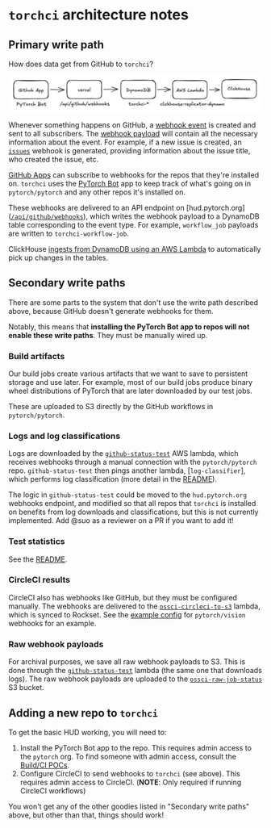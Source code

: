# `torchci` architecture notes

## Primary write path

How does data get from GitHub to `torchci`?

![torchci write path](write-path.png)

Whenever something happens on GitHub, a [webhook event] is created and sent to
all subscribers. The [webhook payload] will contain all the necessary
information about the event. For example, if a new issue is created, an
[`issues`] webhook is generated, providing information about the issue title,
who created the issue, etc.

[GitHub Apps] can subscribe to webhooks for the repos that they're installed
on. `torchci` uses the [PyTorch Bot] app to keep track of what's going on in
`pytorch/pytorch` and any other repos it's installed on.

These webhooks are delivered to an API endpoint on [hud.pytorch.org]
([`/api/github/webhooks`]), which writes the webhook payload to a DynamoDB
table corresponding to the event type. For example, `workflow_job` payloads are
written to `torchci-workflow-job`.

ClickHouse [ingests from DynamoDB using an AWS Lambda][ch_dynamo] to automatically pick up
changes in the tables.

[webhook event]: https://docs.github.com/en/developers/webhooks-and-events/webhooks/about-webhooks
[webhook payload]: https://docs.github.com/en/developers/webhooks-and-events/webhooks/webhook-events-and-payloads
[`issues`]: https://docs.github.com/en/developers/webhooks-and-events/webhooks/webhook-events-and-payloads#issues
[github apps]: https://docs.github.com/en/developers/apps/getting-started-with-apps/about-apps
[pytorch bot]: https://github.com/apps/pytorch-bot
[`/api/github/webhooks`]: https://github.com/pytorch/test-infra/blob/main/torchci/pages/api/github/webhooks.ts
[ch_dynamo]: https://github.com/pytorch/test-infra/tree/6abfc539d0ce7daf0fcd07533de37b8723e6454a/aws/lambda/clickhouse-replicator-dynamo

## Secondary write paths

There are some parts to the system that don't use the write path described
above, because GitHub doesn't generate webhooks for them.

Notably, this means that **installing the PyTorch Bot app to repos will not
enable these write paths**. They must be manually wired up.

### Build artifacts

Our build jobs create various artifacts that we want to save to persistent
storage and use later. For example, most of our build jobs produce binary wheel
distributions of PyTorch that are later downloaded by our test jobs.

These are uploaded to S3 directly by the GitHub workflows in `pytorch/pytorch`.

### Logs and log classifications

Logs are downloaded by the [`github-status-test`] AWS lambda, which receives
webhooks through a manual connection with the `pytorch/pytorch` repo.
`github-status-test` then pings another lambda, [`log-classifier`], which
performs log classification (more detail in the [README]).

[readme]: https://github.com/pytorch/test-infra/blob/main/aws/lambda/log-classifier/README.md

The logic in `github-status-test` could be moved to the `hud.pytorch.org`
webhooks endpoint, and modified so that all repos that `torchci` is installed
on benefits from log downloads and classifications, but this is not currently
implemented. Add @suo as a reviewer on a PR if you want to add it!

### Test statistics

See the [README](https://github.com/pytorch/pytorch/tree/master/tools/stats).

### CircleCI results

CircleCI also has webhooks like GitHub, but they must be configured manually.
The webhooks are delivered to the [`ossci-circleci-to-s3`] lambda, which is
synced to Rockset. See the [example config] for `pytorch/vision` webhooks for
an example.

[`ossci-circleci-to-s3`]: https://us-east-1.console.aws.amazon.com/lambda/home?region=us-east-1#/functions/ossci-circleci-to-s3?tab=code
[example config]: https://app.circleci.com/settings/project/github/pytorch/vision/webhooks/a5ae92ec-d523-4495-be2a-58ab80a255b9?return-to=https%3A%2F%2Fapp.circleci.com%2Fpipelines%2Fgithub%2Fpytorch%2Fvision

### Raw webhook payloads

For archival purposes, we save all raw webhook payloads to S3. This is done
through the [`github-status-test`] lambda (the same one that downloads logs).
The raw webhook payloads are uploaded to the [`ossci-raw-job-status`] S3 bucket.

[`github-status-test`]: https://us-east-1.console.aws.amazon.com/lambda/home?region=us-east-1#/functions/github-status-test?tab=code
[`ossci-raw-job-status`]: https://s3.console.aws.amazon.com/s3/buckets/ossci-raw-job-status?region=us-east-1&tab=overview

## Adding a new repo to `torchci`

To get the basic HUD working, you will need to:

1. Install the PyTorch Bot app to the repo. This requires admin access to the
   `pytorch` org. To find someone with admin access, consult the [Build/CI POCs].
2. Configure CircleCI to send webhooks to `torchci` (see above). This requires
   admin access to CircleCI. (**NOTE**: Only required if running CircleCI workflows)

You won't get any of the other goodies listed in "Secondary write paths" above,
but other than that, things should work!

[build/ci pocs]: https://pytorch.org/docs/master/community/persons_of_interest.html#build-ci
